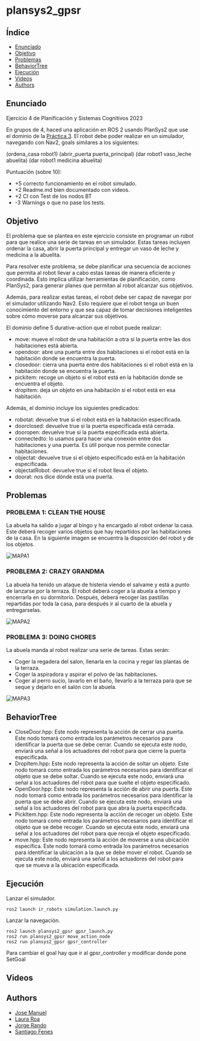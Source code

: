 # plansys2_gpsr

## Índice
- [Enunciado](#enunciado)
- [Objetivo](#objetivo)
- [Problemas](#problemas)
- [BehaviorTree](#behaviortree)
- [Ejecución](#ejecución)
- [Videos](#videos)
- [Authors](#authors)

## Enunciado
Ejercicio 4 de Planificación y Sistemas Cognitivos 2023

En grupos de 4, haced una aplicación en ROS 2 usando PlanSys2 que use el dominio de la [Práctica 3](https://github.com/Docencia-fmrico/planning-exercise/blob/main/README.md). El robot debe poder realizar en un simulador, navegando con Nav2, goals similares a los siguientes:

(ordena_casa robot1)
(abrir_puerta puerta_principal)
(dar robot1 vaso_leche abuelita)
(dar robot1 medicina abuelita)

Puntuación (sobre 10):   
* +5 correcto funcionamiento en el robot simulado.
* +2 Readme.md bien documentado con videos.
* +2 CI con Test de los nodos BT
* -3 Warnings o que no pase los tests.

## Objetivo
El problema que se plantea en este ejercicio consiste en programar un robot para que realice una serie de tareas en un simulador. Estas tareas incluyen ordenar la casa, abrir la puerta principal y entregar un vaso de leche y medicina a la abuelita.

Para resolver este problema, se debe planificar una secuencia de acciones que permita al robot llevar a cabo estas tareas de manera eficiente y coordinada. Esto implica utilizar herramientas de planificación, como PlanSys2, para generar planes que permitan al robot alcanzar sus objetivos.

Además, para realizar estas tareas, el robot debe ser capaz de navegar por el simulador utilizando Nav2. Esto requiere que el robot tenga un buen conocimiento del entorno y que sea capaz de tomar decisiones inteligentes sobre cómo moverse para alcanzar sus objetivos.

El dominio define 5 durative-action que el robot puede realizar:
- move: mueve el robot de una habitación a otra si la puerta entre las dos habitaciones está abierta.
- opendoor: abre una puerta entre dos habitaciones si el robot está en la habitación donde se encuentra la puerta.
- closedoor: cierra una puerta entre dos habitaciones si el robot está en la habitación donde se encuentra la puerta.
- pickitem: recoge un objeto si el robot está en la habitación donde se encuentra el objeto.
- dropitem: deja un objeto en una habitación si el robot está en esa habitación.

Además, el dominio incluye los siguientes predicados:
- robotat: devuelve true si el robot está en la habitación especificada.
- doorclosed: devuelve true si la puerta especificada está cerrada.
- dooropen: devuelve true si la puerta especificada está abierta.
- connectedto: lo usamos para hacer una conexión entre dos habitaciones y una puerta. Es útil porque nos permite conectar habitaciones.
- objectat: devuelve true si el objeto especificado está en la habitación especificada.
- objectatRobot: devuelve true si el robot lleva el objeto.
- doorat: nos dice dónde está una puerta.

## Problemas
### PROBLEMA 1: CLEAN THE HOUSE
La abuela ha salido a jugar al bingo y ha encargado al robot ordenar la casa. Este deberá recoger varios objetos que hay repartidos por las habitaciones de la casa. En la siguiente imagen se encuentra la disposición del robot y de los objetos.


![MAPA1](https://user-images.githubusercontent.com/98589920/234391060-25336f24-0432-4cbe-90fd-d52529cee4ec.png)

### PROBLEMA 2: CRAZY GRANDMA
La abuela ha tenido un ataque de histeria viendo el salvame y está a punto de lanzarse por la terraza. El robot deberá coger a la abuela a tiempo y encerrarla en su dormitorio. Después, deberá recoger las pastillas repartidas por toda la casa, para después ir al cuarto de la abuela y entregarselas.

![MAPA2](https://user-images.githubusercontent.com/98589920/234391409-b23ef682-58be-4321-9304-0e3b25d2d8ab.png)

### PROBLEMA 3: DOING CHORES
La abuela manda al robot realizar una serie de tareas. Estas serán:
- Coger la regadera del salon, llenarla en la cocina y regar las plantas de la terraza.
- Coger la aspiradora y aspirar el polvo de las habitaciones.
- Coger al perro sucio, lavarlo en el baño, llevarlo a la terraza para que se seque y dejarlo en el salón con la abuela.

![MAPA3](https://user-images.githubusercontent.com/98589920/234391129-040b6df4-45dd-4246-b3c0-c9ea94f23ce6.png)

## BehaviorTree
- CloseDoor.hpp: Este nodo representa la acción de cerrar una puerta. Este nodo tomará como entrada los parámetros necesarios para identificar la puerta que se debe cerrar. Cuando se ejecuta este nodo, enviará una señal a los actuadores del robot para que cierre la puerta especificada.
- DropItem.hpp: Este nodo representa la acción de soltar un objeto. Este nodo tomará como entrada los parámetros necesarios para identificar el objeto que se debe soltar. Cuando se ejecuta este nodo, enviará una señal a los actuadores del robot para que suelte el objeto especificado.
- OpenDoor.hpp: Este nodo representa la acción de abrir una puerta. Este nodo tomará como entrada los parámetros necesarios para identificar la puerta que se debe abrir. Cuando se ejecuta este nodo, enviará una señal a los actuadores del robot para que abra la puerta especificada.
- PickItem.hpp: Este nodo representa la acción de recoger un objeto. Este nodo tomará como entrada los parámetros necesarios para identificar el objeto que se debe recoger. Cuando se ejecuta este nodo, enviará una señal a los actuadores del robot para que recoja el objeto especificado.
- move.hpp: Este nodo representa la acción de moverse a una ubicación específica. Este nodo tomará como entrada los parámetros necesarios para identificar la ubicación a la que se debe mover el robot. Cuando se ejecuta este nodo, enviará una señal a los actuadores del robot para que se mueva a la ubicación especificada.

## Ejecución
Lanzar el simulador.
```
ros2 launch ir_robots simulation.launch.py
```
Lanzar la navegación.
```
ros2 launch plansys2_gpsr gpsr_launch.py
ros2 run plansys2_gpsr move_action_node
ros2 run plansys2_gpsr gpsr_controller 
```

Para cambiar el goal hay que ir al gpsr_controller y modificar donde pone SetGoal

## Videos

## Authors
 - [Jose Manuel](https://github.com/Josetost)
 - [Laura Roa](https://github.com/lroa2019)
 - [Jorge Rando](https://github.com/jorgerando)
 - [Santiago Fenes](https://github.com/santtfg)
